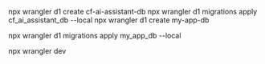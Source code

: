 npx wrangler d1 create cf-ai-assistant-db
npx wrangler d1 migrations apply cf_ai_assistant_db --local
npx wrangler d1 create my-app-db

npx wrangler d1 migrations apply my_app_db --local

npx wrangler dev